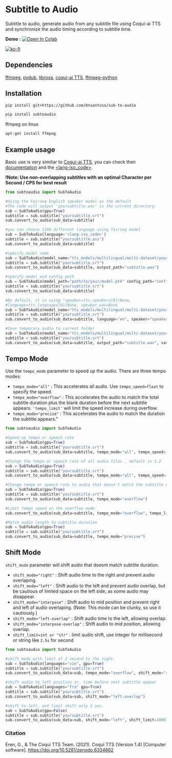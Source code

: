 # Subtitle to Audio
Subtitle to audio, generate audio from any subtitle file using Coqui-ai TTS and synchronize the audio timing according to subtitle time. 

**Demo :** [![Open In Colab](https://colab.research.google.com/assets/colab-badge.svg)](https://colab.research.google.com/github/bnsantoso/sub-to-audio//blob/main/subtitle_to_audio.ipynb)

[![ko-fi](https://ko-fi.com/img/githubbutton_sm.svg)](https://ko-fi.com/bnsantoso)
## Dependencies
[ffmpeg](https://ffmpeg.org/), [pydub](https://github.com/jiaaro/pydub), [librosa](https://github.com/librosa/librosa), [coqui-ai TTS](https://github.com/coqui-ai/TTS/), [ffmpeg-python](https://github.com/kkroening/ffmpeg-python)

## Installation

```bash
pip install git+https://github.com/bnsantoso/sub-to-audio
```
```bash
pip install subtoaudio
```
ffmpeg on linux
```bash
apt-get install ffmpeg
```
## Example usage

Basic use is very similiar to [Coqui-ai TTS](https://github.com/coqui-ai/TTS/), you can check their [documentation](https://tts.readthedocs.io/en/latest/inference.html) and the [<lang-iso_code>](https://dl.fbaipublicfiles.com/mms/tts/all-tts-languages.html).

**!Note: Use non-overlapping subtitles with an optimal Character per Second / CPS for best result**

```python
from subtoaudio import SubToAudio

#Using the Fairseq English speaker model as the default
#The code will output 'yoursubtitle.wav' in the current directory.
sub = SubToAudio(gpu=True)
subtitle = sub.subtitle("yoursubtitle.srt")
sub.convert_to_audio(sub_data=subtitle)

#you can choose 1100 different language using fairseq model
sub = SubToAudio(language='<lang-iso_code>')
subtitle = sub.subtitle("yoursubtitle.ass")
sub.convert_to_audio(sub_data=subtitle) 

#specify model name
sub = SubToAudio(model_name="tts_models/multilingual/multi-dataset/your_tts")
subtitle = sub.subtitle("yoursubtitle.srt")
sub.convert_to_audio(sub_data=subtitle, output_path="subtitle.wav")

#specify model and config path
sub = SubToAudio(model_path="path/to/your/model.pth" config_path="config/path.json")
subtitle = sub.subtitle("yoursubtitle.srt")
sub.convert_to_audio(sub_data=subtitle)

#By default, it is using "speaker=tts.speakers[0]/None, 
#language=tts.languages[0]/None, speaker_wav=None
sub = SubToAudio(model_name="tts_models/multilingual/multi-dataset/your_tts")
subtitle = sub.subtitle("yoursubtitle.srt")
sub.convert_to_audio(sub_data=subtitle, language="en", speaker="speakername", speaker_wav="your/path/speaker.wav", output_path="subtitle.wav")

#Save temporary audio to current folder
sub = SubToAudio(model_name="tts_models/multilingual/multi-dataset/your_tts")
subtitle = sub.subtitle("yoursubtitle.srt")
sub.convert_to_audio(sub_data=subtitle, output_path="subtitle.wav", save_temp=True)

```

## Tempo Mode

Use the `tempo_mode` parameter to speed up the audio. There are three tempo modes: 

- `tempo_mode="all"` : This accelerates all audio. Use `tempo_speed=float` to specify the speed.
- `tempo_mode="overflow"` : This accelerates the audio to match the total subtitle duration plus the blank duration before the next subtitle appears. `'tempo_limit'` will limit the speed increase during overflow.
- `tempo_mode="precise"` : This accelerates the audio to match the duration the subtitle appears."


```python
from subtoaudio import SubToAudio

#Speed up tempo or speech rate
sub = SubToAudio(gpu=True)
subtitle = sub.subtitle("yoursubtitle.srt")
sub.convert_to_audio(sub_data=subtitle, tempo_mode="all", tempo_speed=1.3)

#Change the tempo or speech rate of all audio files , default is 1.2
sub = SubToAudio(gpu=True)
subtitle = sub.subtitle("yoursubtitle.srt")
sub.convert_to_audio(sub_data=subtitle, tempo_mode="all", tempo_speed=1.3)

#Change tempo or speech rate to audio that doesn't match the subtitle duration
sub = SubToAudio(gpu=True)
subtitle = sub.subtitle("yoursubtitle.srt")
sub.convert_to_audio(sub_data=subtitle, tempo_mode="overflow")

#Limit tempo speed on the overflow mode 
sub.convert_to_audio(sub_data=subtitle, tempo_mode="overflow", tempo_limit=1.2)

#Match audio length to subtitle duration
sub = SubToAudio(gpu=True)
subtitle = sub.subtitle("yoursubtitle.srt")
sub.convert_to_audio(sub_data=subtitle, tempo_mode="precise")

```

## Shift Mode

`shift_mode` parameter will shift audio that doesnt match subtitle duration.

- `shift_mode="right"` : Shift audio time to the right and prevent audio overlaping.
- `shift_mode="left"` : Shift audio to the left and prevent audio overlap, but be cautious of limited space on the left side, as some audio may disappear.
- `shift_mode="interpose"` : Shift audio to mid position and prevent right and left of audio overlaping. (Note: This mode can be clunky, so use it cautiously.)
- `shift_mode="left-overlap"` : Shift audio time to the left, allowing overlap.
- `shift_mode="interpose-overlap"` : Shift audio to mid position, allowing overlap.
- `shift_limit=int or "str"` : limit audio shift, use integer for millisecond or string like `2.5s` for second

```python
from subtoaudio import SubToAudio

#shift mode with limit of 2 second to the right.
sub = SubToAudio(languages="vie", gpu=True)
subtitle = sub.subtitle("yoursubtitle.srt")
sub.convert_to_audio(sub_data=sub, tempo_mode="overflow", shift_mode="right", limit_shift="2s")

#shift audio to left position or, time before next subtitle appear
sub = SubToAudio(languages="fra" gpu=True)
subtitle = sub.subtitle("yoursubtitle.srt")
sub.convert_to_audio(sub_data=sub, shift_mode="left-overlap")

#shift to left, and limit shift only 1 sec.
sub = SubToAudio(gpu=False)
subtitle = sub.subtitle("yoursubtitle.srt")
sub.convert_to_audio(sub_data=sub, shift_mode="left", shift_limit=1000) #1000 = 1s

```

### Citation 
Eren, G., & The Coqui TTS Team. (2021). Coqui TTS (Version 1.4) [Computer software]. https://doi.org/10.5281/zenodo.6334862

